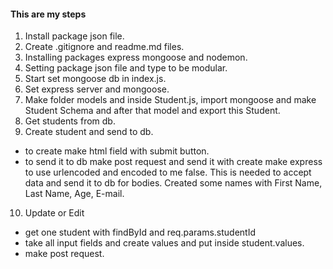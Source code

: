#### This are my steps

1. Install package json file.
2. Create .gitignore and readme.md files.
3. Installing packages express mongoose and nodemon.
4. Setting package json file and type to be modular.
5. Start set mongoose db in index.js.
6. Set express server and mongoose.
7. Make folder models and inside Student.js, import mongoose and make Student Schema and after that model and export this Student.
8. Get students from db.
9. Create student and send to db.
- to create make html field with submit button.
- to send it to db make post request and send it with create make express to use urlencoded and encoded to me false. This is needed to accept data and send it to db for bodies. Created some names with First Name, Last Name, Age, E-mail.
10. Update or Edit 
 - get one student with findById and req.params.studentId 
 - take all input fields and create values and put inside student.values. 
 - make post request. 